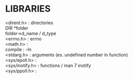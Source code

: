 # LIBRARIES   
  
<dirent.h> : directories  
	DIR *folder  
	folder->d_name / d_type  
<errno.h> : errno  
<math.h> :  
	compile : -ln  
<stdarg.h> : arguments (es. undefined number in function)  
<sys/epoll.h> :   
<sys/inotify.h> : functions / man 7 inotify  
<sys/ppoll.h> :   



